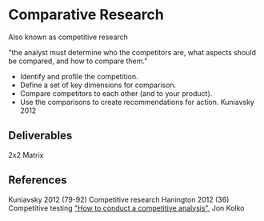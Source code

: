 # Comparative Research
Also known as competitive research

"the analyst must determine who the competitors are, what aspects should be compared, and how to compare them." 
- Identify and profile the competition.
- Define a set of key dimensions for comparison.
- Compare competitors to each other (and to your product).
- Use the comparisons to create recommendations for action.
Kuniavsky 2012


## Deliverables
2x2 Matrix 

## References
Kuniavsky 2012 (79-92) Competitive research
Hanington 2012 (36) Competitive testing
["How to conduct a competitive analysis"](http://www.dan.sv.it/teaching/ixd307f17/files/Kolko-SCAD-CompetitiveAnalysis.pdf), Jon Kolko 

